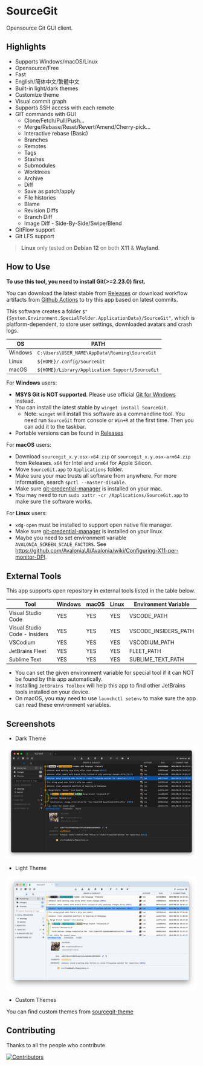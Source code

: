 # SourceGit

Opensource Git GUI client.

## Highlights

* Supports Windows/macOS/Linux
* Opensource/Free
* Fast
* English/简体中文/繁體中文
* Built-in light/dark themes
* Customize theme
* Visual commit graph
* Supports SSH access with each remote
* GIT commands with GUI
  * Clone/Fetch/Pull/Push...
  * Merge/Rebase/Reset/Revert/Amend/Cherry-pick...
  * Interactive rebase (Basic)
  * Branches
  * Remotes
  * Tags
  * Stashes
  * Submodules
  * Worktrees
  * Archive
  * Diff
  * Save as patch/apply
  * File histories
  * Blame
  * Revision Diffs
  * Branch Diff
  * Image Diff - Side-By-Side/Swipe/Blend
* GitFlow support
* Git LFS support

> **Linux** only tested on **Debian 12** on both **X11** & **Wayland**.

## How to Use

**To use this tool, you need to install Git(>=2.23.0) first.**

You can download the latest stable from [Releases](https://github.com/sourcegit-scm/sourcegit/releases/latest) or download workflow artifacts from [Github Actions](https://github.com/sourcegit-scm/sourcegit/actions) to try this app based on latest commits.

This software creates a folder `$"{System.Environment.SpecialFolder.ApplicationData}/SourceGit"`, which is platform-dependent, to store user settings, downloaded avatars and crash logs. 

| OS      | PATH                                            |
|---------|-------------------------------------------------|
| Windows | `C:\Users\USER_NAME\AppData\Roaming\SourceGit`  |
| Linux   | `${HOME}/.config/SourceGit`                     |
| macOS   | `${HOME}/Library/Application Support/SourceGit` |

For **Windows** users:

* **MSYS Git is NOT supported**. Please use official [Git for Windows](https://git-scm.com/download/win) instead.
* You can install the latest stable by `winget install SourceGit`.
  - Note: `winget` will install this software as a commandline tool. You need run `SourceGit` from console or `Win+R` at the first time. Then you can add it to the taskbar.
* Portable versions can be found in [Releases](https://github.com/sourcegit-scm/sourcegit/releases/latest)

For **macOS** users:

* Download `sourcegit_x.y.osx-x64.zip` or `sourcegit_x.y.osx-arm64.zip` from Releases. `x64` for Intel and `arm64` for Apple Silicon.
* Move `SourceGit.app` to `Applications` folder.
* Make sure your mac trusts all software from anywhere. For more information, search `spctl --master-disable`.
* Make sure [git-credential-manager](https://github.com/git-ecosystem/git-credential-manager/releases) is installed on your mac.
* You may need to run `sudo xattr -cr /Applications/SourceGit.app` to make sure the software works.

For **Linux** users:

* `xdg-open` must be installed to support open native file manager.
* Make sure [git-credential-manager](https://github.com/git-ecosystem/git-credential-manager/releases) is installed on your linux.
* Maybe you need to set environment variable `AVALONIA_SCREEN_SCALE_FACTORS`. See https://github.com/AvaloniaUI/Avalonia/wiki/Configuring-X11-per-monitor-DPI. 

## External Tools

This app supports open repository in external tools listed in the table below.

| Tool                          | Windows | macOS | Linux | Environment Variable |
|-------------------------------|---------|-------|-------|----------------------|
| Visual Studio Code            | YES     | YES   | YES   | VSCODE_PATH          |
| Visual Studio Code - Insiders | YES     | YES   | YES   | VSCODE_INSIDERS_PATH |
| VSCodium                      | YES     | YES   | YES   | VSCODIUM_PATH        |
| JetBrains Fleet               | YES     | YES   | YES   | FLEET_PATH           |
| Sublime Text                  | YES     | YES   | YES   | SUBLIME_TEXT_PATH    |

* You can set the given environment variable for special tool if it can NOT be found by this app automatically. 
* Installing `JetBrains Toolbox` will help this app to find other JetBrains tools installed on your device.
* On macOS, you may need to use `launchctl setenv` to make sure the app can read these environment variables.

## Screenshots

* Dark Theme

![Theme Dark](./screenshots/theme_dark.png)

* Light Theme

![Theme Light](./screenshots/theme_light.png)

* Custom Themes

You can find custom themes from [sourcegit-theme](https://github.com/sourcegit-scm/sourcegit-theme.git)

## Contributing

Thanks to all the people who contribute.

[![Contributors](https://contrib.rocks/image?repo=sourcegit-scm/sourcegit&columns=10)](https://github.com/sourcegit-scm/sourcegit/graphs/contributors)

